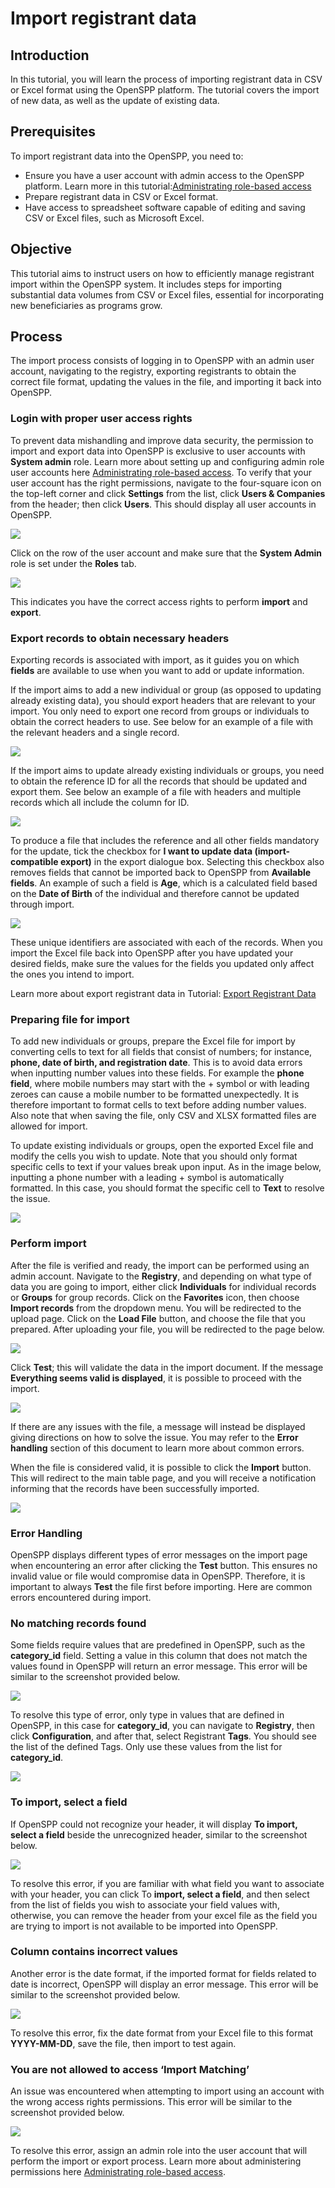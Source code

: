 # Import registrant data

## Introduction

In this tutorial, you will learn the process of importing registrant data in CSV or Excel format using the OpenSPP platform. The tutorial covers the import of new data, as well as the update of existing data.

## Prerequisites

To import registrant data into the OpenSPP, you need to:

- Ensure you have a user account with admin access to the OpenSPP platform. Learn more in this tutorial:[Administrating role-based access](https://docs.openspp.org/tutorial/user_guides/administrating_role_based_access.html)
- Prepare registrant data in CSV or Excel format.
- Have access to spreadsheet software capable of editing and saving CSV or Excel files, such as Microsoft Excel.

## Objective

This tutorial aims to instruct users on how to efficiently manage registrant import within the OpenSPP system. It includes steps for importing substantial data volumes from CSV or Excel files, essential for incorporating new beneficiaries as programs grow.

## Process

The import process consists of logging in to OpenSPP with an admin user account, navigating to the registry, exporting registrants to obtain the correct file format, updating the values in the file, and importing it back into OpenSPP.

### Login with proper user access rights

To prevent data mishandling and improve data security, the permission to import and export data into OpenSPP is exclusive to user accounts with **System admin** role. Learn more about setting up and configuring admin role user accounts here [Administrating role-based access](https://docs.openspp.org/tutorial/user_guides/administrating_role_based_access.html). To verify that your user account has the right permissions, navigate to the four-square icon on the top-left corner and click **Settings** from the list, click **Users & Companies** from the header; then click **Users**. This should display all user accounts in OpenSPP.

![](import_registrant_data/1.png)

Click on the row of the user account and make sure that the **System Admin** role is set under the **Roles** tab.

![](import_registrant_data/2.png)

This indicates you have the correct access rights to perform **import** and **export**.

### Export records to obtain necessary headers

Exporting records is associated with import, as it guides you on which **fields** are available to use when you want to add or update information.

If the import aims to add a new individual or group (as opposed to updating already existing data), you should export headers that are relevant to your import. You only need to export one record from groups or individuals to obtain the correct headers to use. See below for an example of a file with the relevant headers and a single record.

![](import_registrant_data/3.png)

If the import aims to update already existing individuals or groups, you need to obtain the reference ID for all the records that should be updated and export them. See below an example of a file with headers and multiple records which all include the column for ID.

![](import_registrant_data/4.png)

To produce a file that includes the reference and all other fields mandatory for the update, tick the checkbox for **I want to update data (import-compatible export)** in the export dialogue box. Selecting this checkbox also removes fields that cannot be imported back to OpenSPP from **Available fields**. An example of such a field is **Age**, which is a calculated field based on the **Date of Birth** of the individual and therefore cannot be updated through import.

![](import_registrant_data/5.png)

These unique identifiers are associated with each of the records. When you import the Excel file back into OpenSPP after you have updated your desired fields, make sure the values for the fields you updated only affect the ones you intend to import.

Learn more about export registrant data in Tutorial: [Export Registrant Data](https://docs.openspp.org/tutorial/user_guides/export_registrant_data.html)

### Preparing file for import

To add new individuals or groups, prepare the Excel file for import by converting cells to text for all fields that consist of numbers; for instance, **phone, date of birth, and registration date**. This is to avoid data errors when inputting number values into these fields. For example the **phone field**, where mobile numbers may start with the + symbol or with leading zeroes can cause a mobile number to be formatted unexpectedly. It is therefore important to format cells to text before adding number values. Also note that when saving the file, only CSV and XLSX formatted files are allowed for import.

To update existing individuals or groups, open the exported Excel file and modify the cells you wish to update. Note that you should only format specific cells to text if your values break upon input. As in the image below, inputting a phone number with a leading + symbol is automatically formatted. In this case, you should format the specific cell to **Text** to resolve the issue.

![](import_registrant_data/6.png)

### Perform import

After the file is verified and ready, the import can be performed using an admin account. Navigate to the **Registry**, and depending on what type of data you are going to import, either click **Individuals** for individual records or **Groups** for group records. Click on the **Favorites** icon, then choose **Import records** from the dropdown menu. You will be redirected to the upload page. Click on the **Load File** button, and choose the file that you prepared. After uploading your file, you will be redirected to the page below.

![](import_registrant_data/7.png)

Click **Test**; this will validate the data in the import document. If the message **Everything seems valid is displayed**, it is possible to proceed with the import.

![](import_registrant_data/8.png)

If there are any issues with the file, a message will instead be displayed giving directions on how to solve the issue. You may refer to the **Error handling** section of this document to learn more about common errors.

When the file is considered valid, it is possible to click the **Import** button. This will redirect to the main table page, and you will receive a notification informing that the records have been successfully imported.

![](import_registrant_data/9.png)

### Error Handling

OpenSPP displays different types of error messages on the import page when encountering an error after clicking the **Test** button. This ensures no invalid value or file would compromise data in OpenSPP. Therefore, it is important to always **Test** the file first before importing. Here are common errors encountered during import.

### No matching records found

Some fields require values that are predefined in OpenSPP, such as the **category_id** field. Setting a value in this column that does not match the values found in OpenSPP will return an error message. This error will be similar to the screenshot provided below.

![](import_registrant_data/10.png)

To resolve this type of error, only type in values that are defined in OpenSPP, in this case for **category_id**, you can navigate to **Registry**, then click **Configuration**, and after that, select Registrant **Tags**. You should see the list of the defined Tags. Only use these values from the list for **category_id**.

![](import_registrant_data/11.png)

### To import, select a field

If OpenSPP could not recognize your header, it will display **To import, select a field** beside the unrecognized header, similar to the screenshot below.

![](import_registrant_data/12.png)

To resolve this error, if you are familiar with what field you want to associate with your header, you can click To **import, select a field**, and then select from the list of fields you wish to associate your field values with, otherwise, you can remove the header from your excel file as the field you are trying to import is not available to be imported into OpenSPP.

### Column contains incorrect values

Another error is the date format, if the imported format for fields related to date is incorrect, OpenSPP will display an error message. This error will be similar to the screenshot provided below.

![](import_registrant_data/13.png)

To resolve this error, fix the date format from your Excel file to this format **YYYY-MM-DD**, save the file, then import to test again.

### You are not allowed to access ‘Import Matching’

An issue was encountered when attempting to import using an account with the wrong access rights permissions. This error will be similar to the screenshot provided below.

![](import_registrant_data/14.png)

To resolve this error, assign an admin role into the user account that will perform the import or export process. Learn more about administering permissions here [Administrating role-based access](https://docs.openspp.org/tutorial/user_guides/administrating_role_based_access.html).
